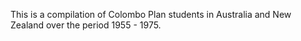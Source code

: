 This is a compilation of Colombo Plan students in Australia and New Zealand over the period 1955 - 1975.
